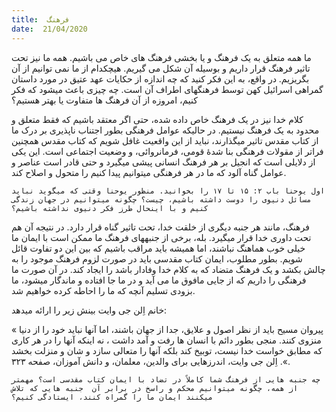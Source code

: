 ```yaml
---
title:  فرهنگ
date:  21/04/2020
---
```


ما همه متعلق به یک فرهنگ و یا بخشی فرهنگ های خاص می باشیم. همه ما نیز تحت تاثیر فرهنگ قرار داریم و بوسیله آن شکل می گیریم. هیچکدام از ما نمی توانیم از آن بگریزیم. در واقع، به این فکر کنید که چه اندازه از حکایات عهد عتیق در مورد داستان گمراهی اسرائیل کهن توسط فرهنگهای اطراف آن است. چه چیزی باعث میشود که فکر کنیم، امروزه از آن فرهنگ ها متفاوت یا بهتر هستیم؟

کلام خدا نیز در یک فرهنگ خاص داده شده، حتی اگر معتقد باشیم که فقط متعلق و محدود به یک فرهنگ نیستیم. در حالیکه عوامل فرهنگی بطور اجتناب ناپذیری بر درک ما از کتاب مقدس تاثیر میگذارند، نباید از این واقعیت غافل شویم که کتاب مقدس همچنین فراتر از مقولات فرهنگی بنا شدۀ قومی، فرمانروائی، و وضعیت اجتماعی است. این یکی از دلایلی است که انجیل بر هر فرهنگ انسانی پیشی میگیرد و حتی قادر است عناصر و عوامل گناه آلود که ما در هر فرهنگی میتوانیم پیدا کنیم را متحول و اصلاح کند.

`اول یوحنا باب ۲: ۱۵ تا ۱۷ را بخوانید. منظور یوحنا وقتی که میگوید نباید مسائل دنیوی را دوست داشته باشیم، چیست؟ چگونه میتوانیم در جهان زندگی کنیم و با اینحال طرز فکر دنیوی نداشته باشیم؟`

فرهنگ، مانند هر جنبه دیگری از خلقت خدا، تحت تاثیر گناه قرار دارد. در نتیجه آن هم تحت داوری خدا قرار میگیرد. بله، برخی از جنبههای فرهنگ ما ممکن است با ایمان ما خیلی خوب هماهنگ نباشند، اما همیشه باید مراقب باشیم که بین این دو تفاوت قائل شویم. بطور مطلوب، ایمان کتاب مقدسی باید در صورت لزوم فرهنگ موجود را به چالش بکشد و یک فرهنگ متضاد که به کلام خدا وفادار باشد را ایجاد کند. در آن صورت ما فرهنگی را داریم که از جایی مافوق ما می آید و در ما جا افتاده و ماندگار میشود، ما بزودی تسلیم آنچه که ما را احاطه کرده خواهیم شد.

خانم اِلن جی وایت بینش زیر را ارائه میدهد:

« پیروان مسیح باید از نظر اصول و علایق، جدا از جهان باشند، اما آنها نباید خود را از دنیا منزوی کنند. منجی بطور دائم با انسان ها رفت و آمد داشت ، نه اینکه آنها را در هر کاری که مطابق خواست خدا نیست، توبیخ کند بلکه آنها را متعالی سازد و شان و منزلت بخشد ». اِلن جی وایت، اندرزهایی برای والدین، معلمان، و دانش آموزان، صفحه ۳۲۳.

`چه جنبه هایی از فرهنگ شما کاملاً در تضاد با ایمان کتاب مقدسی است؟ مهمتر از همه، چگونه میتوانیم محکم و راسخ در برابر آن  جنبه هایی که تلاش میکنند ایمان ما را گمراه کنند، ایستادگی کنیم؟`